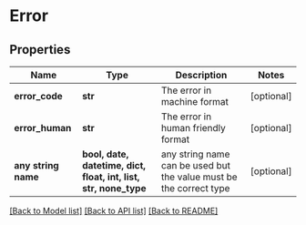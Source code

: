 # Error


## Properties
Name | Type | Description | Notes
------------ | ------------- | ------------- | -------------
**error_code** | **str** | The error in machine format | [optional] 
**error_human** | **str** | The error in human friendly format | [optional] 
**any string name** | **bool, date, datetime, dict, float, int, list, str, none_type** | any string name can be used but the value must be the correct type | [optional]

[[Back to Model list]](../README.md#documentation-for-models) [[Back to API list]](../README.md#documentation-for-api-endpoints) [[Back to README]](../README.md)


